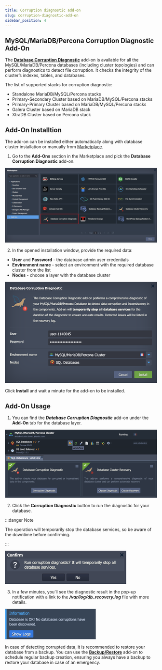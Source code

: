 ```yaml
---
title: Corruption diagnostic add-on
slug: corruption-diagnostic-add-on
sidebar_position: 4
---
```


## MySQL/MariaDB/Percona Corruption Diagnostic Add-On

The **[Database Corruption Diagnostic](https://github.com/jelastic-jps/mysql-cluster/tree/master/addons/check-corrupts)** add-on is available for all the MySQL/MariaDB/Percona databases (including cluster topologies) and can perform diagnostics to detect file corruption. It checks the integrity of the cluster’s indexes, tables, and databases.

The list of supported stacks for corruption diagnostic:

- Standalone MariaDB/MySQL/Percona stacks
- Primary-Secondary Cluster based on MariaDB/MySQL/Percona stacks
- Primary-Primary Cluster based on MariaDB/MySQL/Percona stacks
- Galera Cluster based on MariaDB stack
- XtraDB Cluster based on Percona stack

## Add-On Installtion

The add-on can be installed either automatically along with database cluster installation or manually from [Marketplace](/docs/Deployment%20Tools/Cloud%20Scripting%20&%20JPS/Marketplace#marketplace).

1. Go to the **Add-Ons** section in the Marketplace and pick the **Database Corruption Diagnostic** add-on.

<div style={{
    display:'flex',
    justifyContent: 'center',
    margin: '0 0 1rem 0'
}}>

![Locale Dropdown](./img/CorruptionDiagnosticAdd-On/01-marketplace-corruption-diagnostic-addon.png)

</div>

2. In the opened installation window, provide the required data:

- **User** and **Password** - the database admin user credentials
- **Environment name** - select an environment with the required database cluster from the list
- **Nodes** - choose a layer with the database cluster

<div style={{
    display:'flex',
    justifyContent: 'center',
    margin: '0 0 1rem 0'
}}>

![Locale Dropdown](./img/CorruptionDiagnosticAdd-On/02-install-corruption-diagnostic-addon.png)

</div>

Click **Install** and wait a minute for the add-on to be installed.

## Add-On Usage

1. You can find the **_Database Corruption Diagnostic_** add-on under the **Add-On** tab for the database layer.

<div style={{
    display:'flex',
    justifyContent: 'center',
    margin: '0 0 1rem 0'
}}>

![Locale Dropdown](./img/CorruptionDiagnosticAdd-On/03-installed-addons.png)

</div>

2. Click the **Corruption Diagnostic** button to run the diagnostic for your database.

:::danger Note

The operation will temporarily stop the database services, so be aware of the downtime before confirming.

:::

<div style={{
    display:'flex',
    justifyContent: 'center',
    margin: '0 0 1rem 0'
}}>

![Locale Dropdown](./img/CorruptionDiagnosticAdd-On/04-confirm-corruption-diagnostic.png)

</div>

3. In a few minutes, you’ll see the diagnostic result in the pop-up notification with a link to the **_/var/log/db_recovery.log_** file with more details.

<div style={{
    display:'flex',
    justifyContent: 'center',
    margin: '0 0 1rem 0'
}}>

![Locale Dropdown](./img/CorruptionDiagnosticAdd-On/05-diagnostic-result.png)

</div>

In case of detecting corrupted data, it is recommended to restore your database from a backup. You can use the **[Backup/Restore](/docs/Database/MySQL-MariaDB-Percona/Backup-Restore%20Add-On#database-backuprestore-add-on)** add-on to schedule regular backup creation, ensuring you always have a backup to restore your database in case of an emergency.

